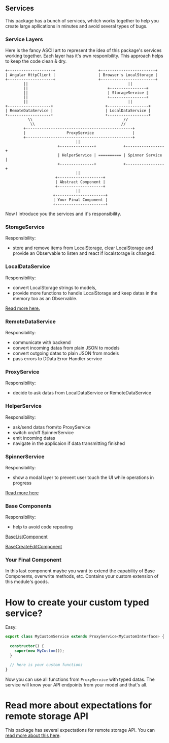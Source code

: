 
## Services

This package has a bunch of services, whitch works together to help you create large apllications in minutes and avoid several types of bugs.

### Service Layers

Here is the fancy ASCII art to represent the idea of this package's services working together. Each layer has it's own responibility. This approach helps to keep the code clean & dry.

    +--------------------+                   +------------------------+
    | Angular HttpClient |                   | Browser's LocalStorage |
    +--------------------+                   +------------------------+
            ||                                            ||
            ||                                   +----------------+
            ||                                   | StorageService |
            ||                                   +----------------+
            ||                                            ||
    +-------------------+                       +------------------+
    | RemoteDataService |                       | LocalDataService | 
    +-------------------+                       +------------------+
              \\                                        //
               \\                                      //    
            +-----------------------------------------------+
            |                  ProxyService                 |
            +-----------------------------------------------+
                                   ||
                           +---------------+            +-----------------+
                           | HelperService | ========== | Spinner Service |
                           +---------------+            +-----------------+
                                   ||
                          +--------------------+
                          | Abstract Component |
                          +--------------------+
                                   ||
                         +----------------------+
                         | Your Final Component |
                         +----------------------+

Now I introduce you the services and it's responsibility.

### StorageService

Responsibility:
- store and remove items from LocalStorage, clear LocalStorage and provide an Observable to listen and react if localstorage is changed.

### LocalDataService

Responsibility:
- convert LocalStorage strings to models,
- provide more functions to handle LocalStorage and keep datas in the memory too as an Observable.

[Read more here.](service-local-data.md)

### RemoteDataService

Responsibility:
- communicate with backend
- convert incoming datas from plain JSON to models
- convert outgoing datas to plain JSON from models
- pass errors to DData Error Handler service

### ProxyService

Responsibility:
- decide to ask datas from LocalDataService or RemoteDataService

### HelperService

Responsibility:
- ask/send datas from/to ProxyService
- switch on/off SpinnerService
- emit incoming datas
- navigate in the applicaion if data transmitting finished

### SpinnerService

Responsibility:
- show a modal layer to prevent user touch the UI while operations in progress

[Read more here](src/doc/service-spinner.md)

### Base Components

Responsibility:
- help to avoid code repeating

[BaseListComponent](src/doc/component-base-list.md)

[BaseCreateEditComponent](src/doc/component-base-create-edit.md)

### Your Final Component

In this last component maybe you want to extend the capability of Base Components, overwrite methods, etc. Contains your custom extension of this module's goods.

# How to create your custom typed service?

Easy:

```typescript
export class MyCustomService extends ProxyService<MyCustomInterface> {
  
  constructor() {
    super(new MyCustom());
  }

  // here is your custom functions
}
```
Now you can use all functions from `ProxyService` with typed datas. The service will know your API endpoints from your model and that's all.

# Read more about expectations for remote storage API

This package has several expectations for remote storage API. You can [read more about this here](expectations-for-backend.md).

